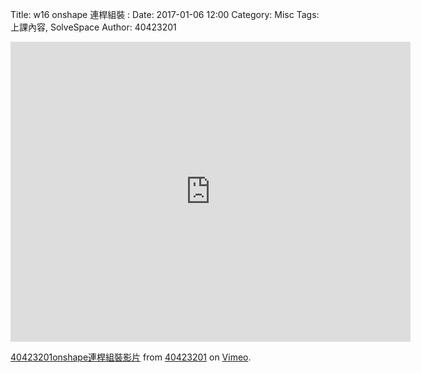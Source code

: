 Title: w16 onshape 連桿組裝  :
Date: 2017-01-06 12:00
Category: Misc
Tags: 上課內容, SolveSpace
Author: 40423201

<!-- PELICAN_END_SUMMARY -->

<iframe src="https://player.vimeo.com/video/198202816" width="640" height="480" frameborder="0" webkitallowfullscreen mozallowfullscreen allowfullscreen></iframe>
<p><a href="https://vimeo.com/198202816">40423201onshape連桿組裝影片</a> from <a href="https://vimeo.com/user45597735">40423201</a> on <a href="https://vimeo.com">Vimeo</a>.</p>